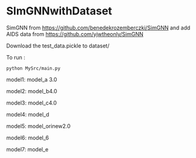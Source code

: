 # SImGNNwithDataset
SimGNN from  https://github.com/benedekrozemberczki/SimGNN 
and add AIDS data from  https://github.com/yjwtheonly/SimGNN


Download the test_data.pickle to dataset/ 


To run  :
```
python MySrc/main.py 
```
model1: model_a 3.0
 

model2: model_b4.0

model3: model_c4.0


model4: model_d


model5: model_orinew2.0


model6: model_6


model7: model_e
